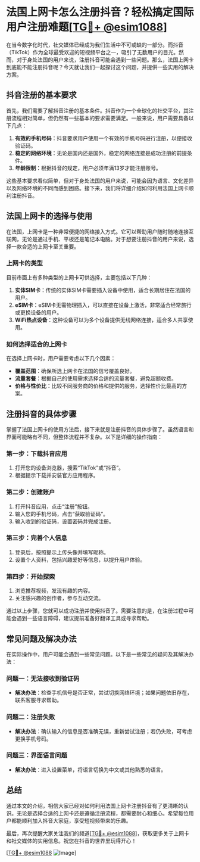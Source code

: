# 法国上网卡怎么注册抖音？轻松搞定国际用户注册难题[[TG💪+ @esim1088](https://t.me/s/esim1088)]

在当今数字化时代，社交媒体已经成为我们生活中不可或缺的一部分。而抖音（TikTok）作为全球最受欢迎的短视频平台之一，吸引了无数用户的目光。然而，对于身处法国的用户来说，注册抖音可能会遇到一些问题。那么，法国上网卡到底能不能注册抖音呢？今天就让我们一起探讨这个问题，并提供一些实用的解决方案。

## 抖音注册的基本要求

首先，我们需要了解抖音注册的基本条件。抖音作为一个全球化的社交平台，其注册流程相对简单，但仍然有一些基本的要求需要满足。一般来说，用户需要具备以下几点：

1. **有效的手机号码**：抖音要求用户使用一个有效的手机号码进行注册，以便接收验证码。
2. **稳定的网络环境**：无论是国内还是国外，稳定的网络连接是成功注册的前提条件。
3. **年龄限制**：根据抖音的规定，用户必须年满13岁才能注册账号。

这些基本要求看似简单，但对于身处法国的用户来说，可能会因为语言、文化差异以及网络环境的不同而感到困惑。接下来，我们将详细介绍如何利用法国上网卡顺利注册抖音。

## 法国上网卡的选择与使用

在法国，上网卡是一种非常便捷的网络接入方式。它可以帮助用户随时随地连接互联网，无论是通过手机、平板还是笔记本电脑。对于想要注册抖音的用户来说，选择一款合适的上网卡至关重要。

### 上网卡的类型

目前市面上有多种类型的上网卡可供选择，主要包括以下几种：

1. **实体SIM卡**：传统的实体SIM卡需要插入设备中使用，适合长期居住在法国的用户。
2. **eSIM卡**：eSIM卡无需物理插入，可以直接在设备上激活，非常适合经常旅行或更换设备的用户。
3. **WiFi热点设备**：这种设备可以为多个设备提供无线网络连接，适合多人共享使用。

### 如何选择适合的上网卡

在选择上网卡时，用户需要考虑以下几个因素：

- **覆盖范围**：确保所选上网卡在法国的信号覆盖良好。
- **流量套餐**：根据自己的使用需求选择合适的流量套餐，避免超额收费。
- **价格与性价比**：比较不同服务商的价格和提供的服务，选择性价比最高的方案。

## 注册抖音的具体步骤

掌握了法国上网卡的使用方法后，接下来就是注册抖音的具体步骤了。虽然语言和界面可能略有不同，但整体流程并不复杂。以下是详细的操作指南：

### 第一步：下载抖音应用

1. 打开您的设备浏览器，搜索“TikTok”或“抖音”。
2. 根据提示下载并安装官方应用程序。

### 第二步：创建账户

1. 打开抖音应用，点击“注册”按钮。
2. 输入您的手机号码，点击“获取验证码”。
3. 输入收到的验证码，设置密码并完成注册。

### 第三步：完善个人信息

1. 登录后，按照提示上传头像并填写昵称。
2. 设置个人资料，包括兴趣爱好等信息，以提升用户体验。

### 第四步：开始探索

1. 浏览推荐视频，发现有趣的内容。
2. 关注感兴趣的创作者，参与互动交流。

通过以上步骤，您就可以成功注册并使用抖音了。需要注意的是，在注册过程中可能会遇到一些语言障碍，建议提前准备好翻译工具或寻求帮助。

## 常见问题及解决办法

在实际操作中，用户可能会遇到一些常见问题。以下是一些常见的疑问及其解决办法：

### 问题一：无法接收到验证码

- **解决办法**：检查手机信号是否正常，尝试切换网络环境；如果问题依旧存在，联系客服寻求帮助。

### 问题二：注册失败

- **解决办法**：确认输入的信息是否准确无误，重新尝试注册；若仍失败，可考虑更换手机号码。

### 问题三：界面语言问题

- **解决办法**：进入设置菜单，将语言切换为中文或其他熟悉的语言。

## 总结

通过本文的介绍，相信大家已经对如何利用法国上网卡注册抖音有了更清晰的认识。无论是选择合适的上网卡还是遵循注册流程，都需要耐心和细心。希望每位用户都能顺利加入抖音大家庭，享受短视频带来的乐趣。

最后，再次提醒大家关注我们的频道[[TG💪+ @esim1088](https://t.me/s/esim1088)]，获取更多关于上网卡和社交媒体的实用信息。祝您在抖音的世界里玩得开心！

[[TG💪+ @esim1088](https://t.me/s/esim1088) ![Image](https://i.postimg.cc/4NQfJmqS/Snipaste-2025-05-13-00-14-12.png)]